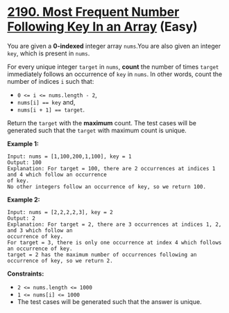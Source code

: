 # [2190. Most Frequent Number Following Key In an Array][link] (Easy)

[link]: https://leetcode.com/problems/most-frequent-number-following-key-in-an-array/

You are given a **0-indexed** integer array `nums`.You are also given an integer `key`, which is
present in `nums`.

For every unique integer `target` in `nums`, **count** the number of times `target` immediately
follows an occurrence of `key` in `nums`. In other words, count the number of indices `i` such that:

- `0 <= i <= nums.length - 2`,
- `nums[i] == key` and,
- `nums[i + 1] == target`.

Return the  `target` with the **maximum** count. The test cases will be generated such that the
`target` with maximum count is unique.

**Example 1:**

```
Input: nums = [1,100,200,1,100], key = 1
Output: 100
Explanation: For target = 100, there are 2 occurrences at indices 1 and 4 which follow an occurrence
of key.
No other integers follow an occurrence of key, so we return 100.
```

**Example 2:**

```
Input: nums = [2,2,2,2,3], key = 2
Output: 2
Explanation: For target = 2, there are 3 occurrences at indices 1, 2, and 3 which follow an
occurrence of key.
For target = 3, there is only one occurrence at index 4 which follows an occurrence of key.
target = 2 has the maximum number of occurrences following an occurrence of key, so we return 2.
```

**Constraints:**

- `2 <= nums.length <= 1000`
- `1 <= nums[i] <= 1000`
- The test cases will be generated such that the answer is unique.
